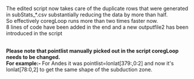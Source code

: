 The edited script now takes care of the duplicate rows that were generated in subStats_*.csv substantially reducing the data by more than half.
<br>So effectively coregLoop runs more than two times faster now. 
<br>8 lines of code have been added in the end and a new outputfile2 has been introduced in the script 

<br><b> Please note that pointlist manually picked out in the script coregLoop needs to be changed. 
<br> For example:- </b> For Andes it was pointlist=lonlat[379:,0:2] and now it's lonlat[78:0,2] to get the same shape of the subduction zone. 
